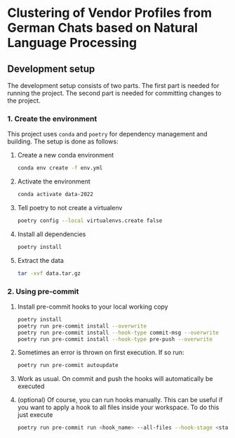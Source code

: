 # Clustering of Vendor Profiles from German Chats based on Natural Language Processing

## Development setup

The development setup consists of two parts.
The first part is needed for running the project.
The second part is needed for committing changes to the project.

### 1. Create the environment

This project uses `conda` and `poetry` for dependency management and building.
The setup is done as follows:

1. Create a new conda environment

    ```bash
    conda env create -f env.yml
    ```

2. Activate the environment

    ```bash
    conda activate data-2022
    ```

3. Tell poetry to not create a virtualenv

    ```bash
    poetry config --local virtualenvs.create false
    ```

4. Install all dependencies

    ```bash
    poetry install
    ```

5. Extract the data 

    ```bash
    tar -xvf data.tar.gz
    ```

### 2. Using pre-commit

1. Install pre-commit hooks to your local working copy

    ```bash
    poetry install
    poetry run pre-commit install --overwrite
    poetry run pre-commit install --hook-type commit-msg --overwrite
    poetry run pre-commit install --hook-type pre-push --overwrite
    ```

2. Sometimes an error is thrown on first execution. If so run:

    ```bash
    poetry run pre-commit autoupdate
    ```

3. Work as usual. On commit and push the hooks will automatically be executed

4. (optional) Of course, you can run hooks manually. This can be useful if you want to apply
a hook to all files inside your workspace.
To do this just execute

    ```bash
    poetry run pre-commit run <hook_name> --all-files --hook-stage <stage_when_hook_stage_is_not_pre_commit>
    ```
